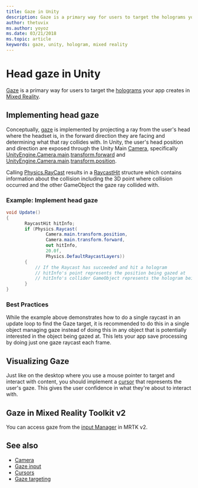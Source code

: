 ```yaml
---
title: Gaze in Unity
description: Gaze is a primary way for users to target the holograms your app creates in mixed reality.
author: thetuvix
ms.author: yoyoz
ms.date: 03/21/2018
ms.topic: article
keywords: gaze, unity, hologram, mixed reality
---
```



# Head gaze in Unity

[Gaze](gaze.md) is a primary way for users to target the [holograms](hologram.md) your app creates in [Mixed Reality](mixed-reality.md).


## Implementing head gaze

Conceptually, [gaze](gaze.md) is implemented by projecting a ray from the user's head where the headset is, in the forward direction they are facing and determining what that ray collides with. In Unity, the user's head position and direction are exposed through the Unity Main [Camera](camera-in-unity.md), specifically [UnityEngine.Camera.main](http://docs.unity3d.com/ScriptReference/Camera-main.html).[transform.forward](http://docs.unity3d.com/ScriptReference/Transform-forward.html) and [UnityEngine.Camera.main](http://docs.unity3d.com/ScriptReference/Camera-main.html).[transform.position](http://docs.unity3d.com/ScriptReference/Transform-position.html).

Calling [Physics.RayCast](http://docs.unity3d.com/ScriptReference/Physics.Raycast.html) results in a [RaycastHit](http://docs.unity3d.com/ScriptReference/RaycastHit.html) structure which contains information about the collision including the 3D point where collision occurred and the other GameObject the gaze ray collided with.

### Example: Implement head gaze

```cs
void Update()
{
       RaycastHit hitInfo;
       if (Physics.Raycast(
               Camera.main.transform.position,
               Camera.main.transform.forward,
               out hitInfo,
               20.0f,
               Physics.DefaultRaycastLayers))
       {
           // If the Raycast has succeeded and hit a hologram
           // hitInfo's point represents the position being gazed at
           // hitInfo's collider GameObject represents the hologram being gazed at
       }
}
```

### Best Practices

While the example above demonstrates how to do a single raycast in an update loop to find the Gaze target, it is recommended to do this in a single object managing gaze instead of doing this in any object that is potentially interested in the object being gazed at. This lets your app save processing by doing just one gaze raycast each frame.

## Visualizing Gaze

Just like on the desktop where you use a mouse pointer to target and interact with content, you should implement a [cursor](cursors.md) that represents the user's gaze. This gives the user confidence in what they're about to interact with.

## Gaze in Mixed Reality Toolkit v2
You can access gaze from the [input Manager](https://microsoft.github.io/MixedRealityToolkit-Unity/Documentation/Input/Overview.html) in MRTK v2.

## See also
* [Camera](camera-in-unity.md)
* [Gaze input](gaze.md)
* [Cursors](cursors.md)
* [Gaze targeting](gaze-targeting.md)
